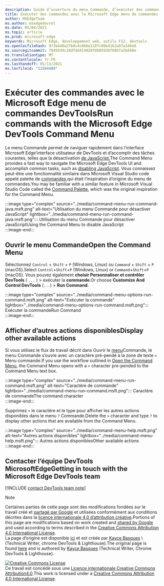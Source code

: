 ```yaml
---
description: Guide d’ouverture du menu Commande, d’exécuter des commandes, de passer en revue d’autres actions, etc.
title: Exécuter des commandes avec le Microsoft Edge menu de commandes DevTools
author: MSEdgeTeam
ms.author: msedgedevrel
ms.date: 05/04/2021
ms.topic: article
ms.prod: microsoft-edge
keywords: Microsoft Edge, développement web, outils F12, devtools
ms.openlocfilehash: 973b440a27b0c4c06ba118fc09e4162a8fa346e8
ms.sourcegitcommit: 7945939c29dfdd414020f8b05936f605fa2b640e
ms.translationtype: MT
ms.contentlocale: fr-FR
ms.lasthandoff: 05/13/2021
ms.locfileid: "11564489"
---
```

<!-- Copyright Kayce Basques 

   Licensed under the Apache License, Version 2.0 (the "License");
   you may not use this file except in compliance with the License.
   You may obtain a copy of the License at

       https://www.apache.org/licenses/LICENSE-2.0

   Unless required by applicable law or agreed to in writing, software
   distributed under the License is distributed on an "AS IS" BASIS,
   WITHOUT WARRANTIES OR CONDITIONS OF ANY KIND, either express or implied.
   See the License for the specific language governing permissions and
   limitations under the License.  -->  
# <a name="run-commands-with-the-microsoft-edge-devtools-command-menu"></a><span data-ttu-id="c5c9a-104">Exécuter des commandes avec le Microsoft Edge menu de commandes DevTools</span><span class="sxs-lookup"><span data-stu-id="c5c9a-104">Run commands with the Microsoft Edge DevTools Command Menu</span></span>  

<span data-ttu-id="c5c9a-105">Le menu Commande permet de naviguer rapidement dans l’interface Microsoft Edge’interface utilisateur de DevTools et d’accomplir des tâches courantes, telles que la désactivation [de JavaScript.][JavascriptDisable]</span><span class="sxs-lookup"><span data-stu-id="c5c9a-105">The Command Menu provides a fast way to navigate the Microsoft Edge DevTools UI and accomplish common tasks, such as [disabling JavaScript][JavascriptDisable].</span></span>  <span data-ttu-id="c5c9a-106">Vous connaissez peut-être une fonctionnalité similaire dans Microsoft Visual Studio code appelé palette de [commandes,][VisualStudioCodeUICommandPalette]qui était l’inspiration d’origine du menu de commandes.</span><span class="sxs-lookup"><span data-stu-id="c5c9a-106">You may be familiar with a similar feature in Microsoft Visual Studio Code called the [Command Palette][VisualStudioCodeUICommandPalette], which was the original inspiration for the Command Menu.</span></span>  

:::image type="complex" source="../media/command-menu-run-command-java.msft.png" alt-text="Utilisation du menu Commande pour désactiver JavaScript" lightbox="../media/command-menu-run-command-java.msft.png":::
   <span data-ttu-id="c5c9a-108">Utilisation du menu Commande pour désactiver JavaScript</span><span class="sxs-lookup"><span data-stu-id="c5c9a-108">Using the Command Menu to disable JavaScript</span></span>  
:::image-end:::  

## <a name="open-the-command-menu"></a><span data-ttu-id="c5c9a-109">Ouvrir le menu Commande</span><span class="sxs-lookup"><span data-stu-id="c5c9a-109">Open the Command Menu</span></span>  

<span data-ttu-id="c5c9a-110">Sélectionnez `Control` + `Shift` + `P` \(Windows, Linux\) ou `Command` + `Shift` + `P` \(macOS\).</span><span class="sxs-lookup"><span data-stu-id="c5c9a-110">Select `Control`+`Shift`+`P` \(Windows, Linux\) or `Command`+`Shift`+`P` \(macOS\).</span></span> <span data-ttu-id="c5c9a-111">Vous pouvez également **choisir Personnaliser et contrôler DevTools** \( `...` \) > exécuter la **commande**.</span><span class="sxs-lookup"><span data-stu-id="c5c9a-111">Or choose **Customize And Control DevTools** \(`...`\) > **Run Command**.</span></span>  

:::image type="complex" source="../media/command-menu-options-run-command.msft.png" alt-text="Exécuter la commande" lightbox="../media/command-menu-options-run-command.msft.png":::
   <span data-ttu-id="c5c9a-113">Exécuter la commande</span><span class="sxs-lookup"><span data-stu-id="c5c9a-113">Run Command</span></span>  
:::image-end:::  

## <a name="display-other-available-actions"></a><span data-ttu-id="c5c9a-114">Afficher d’autres actions disponibles</span><span class="sxs-lookup"><span data-stu-id="c5c9a-114">Display other available actions</span></span>  

<span data-ttu-id="c5c9a-115">Si vous utilisez le flux de travail décrit dans Ouvrir le [menu](#open-the-command-menu)Commande, le menu Commande s’ouvre avec un caractère pré-pendé à la zone de texte `>` Menu commande.</span><span class="sxs-lookup"><span data-stu-id="c5c9a-115">If you use the workflow outlined in [Open the Command Menu](#open-the-command-menu), the Command Menu opens with a `>` character pre-pended to the Command Menu text box.</span></span>  

:::image type="complex" source="../media/command-menu-run-command.msft.png" alt-text="Caractère de commande" lightbox="../media/command-menu-run-command.msft.png":::
   <span data-ttu-id="c5c9a-117">Caractère de commande</span><span class="sxs-lookup"><span data-stu-id="c5c9a-117">The command character</span></span>  
:::image-end:::  

<span data-ttu-id="c5c9a-118">Supprimez `>` le caractère et le type pour afficher les autres actions disponibles dans le menu `?` Commande.</span><span class="sxs-lookup"><span data-stu-id="c5c9a-118">Delete the `>` character and type `?` to display other actions that are available from the Command Menu.</span></span>  

:::image type="complex" source="../media/command-menu-help.msft.png" alt-text="Autres actions disponibles" lightbox="../media/command-menu-help.msft.png":::
   <span data-ttu-id="c5c9a-120">Autres actions disponibles</span><span class="sxs-lookup"><span data-stu-id="c5c9a-120">Other available actions</span></span>  
:::image-end:::  

## <a name="getting-in-touch-with-the-microsoft-edge-devtools-team"></a><span data-ttu-id="c5c9a-121">Contacter l’équipe DevTools MicrosoftEdge</span><span class="sxs-lookup"><span data-stu-id="c5c9a-121">Getting in touch with the Microsoft Edge DevTools team</span></span>  

[!INCLUDE [contact DevTools team note](../includes/contact-devtools-team-note.md)]  

<!-- links -->  

[JavascriptDisable]: ../javascript/disable.md "Désactiver JavaScript avec Microsoft Edge devTools | Documents Microsoft"  

[VisualStudioCodeUICommandPalette]: https://code.visualstudio.com/docs/getstarted/userinterface#_command-palette "Palette de commandes : Visual Studio Code’interface utilisateur"  

> [!NOTE]
> <span data-ttu-id="c5c9a-124">Certaines parties de cette page sont des modifications fondées sur le travail créé et [partagé par Google][GoogleSitePolicies] et utilisées conformément aux conditions décrites dans la [licence internationale 4,0 d’attribution créative][CCA4IL].</span><span class="sxs-lookup"><span data-stu-id="c5c9a-124">Portions of this page are modifications based on work created and [shared by Google][GoogleSitePolicies] and used according to terms described in the [Creative Commons Attribution 4.0 International License][CCA4IL].</span></span>  
> <span data-ttu-id="c5c9a-125">La page d’origine est disponible [ici](https://developers.google.com/web/tools/chrome-devtools/command-menu/index) et est créée par [Kayce Basques][KayceBasques] \ (Technical Writer, chrome DevTools \& Lighthouse\).</span><span class="sxs-lookup"><span data-stu-id="c5c9a-125">The original page is found [here](https://developers.google.com/web/tools/chrome-devtools/command-menu/index) and is authored by [Kayce Basques][KayceBasques] \(Technical Writer, Chrome DevTools \& Lighthouse\).</span></span>  

[![Creative Commons License][CCby4Image]][CCA4IL]  
<span data-ttu-id="c5c9a-127">Ce travail est concédé sous une [Licence internationale Creative Commons Attribution4.0][CCA4IL].</span><span class="sxs-lookup"><span data-stu-id="c5c9a-127">This work is licensed under a [Creative Commons Attribution 4.0 International License][CCA4IL].</span></span>  

[CCA4IL]: https://creativecommons.org/licenses/by/4.0  
[CCby4Image]: https://i.creativecommons.org/l/by/4.0/88x31.png  
[GoogleSitePolicies]: https://developers.google.com/terms/site-policies  
[KayceBasques]: https://developers.google.com/web/resources/contributors#kayce-basques  
